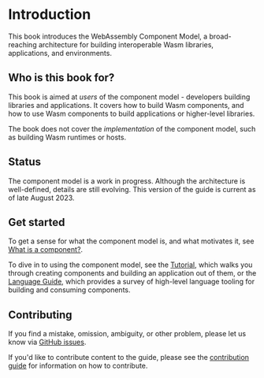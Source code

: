 # Introduction

This book introduces the WebAssembly Component Model, a broad-reaching architecture for building interoperable Wasm libraries, applications, and environments.

## Who is this book for?

This book is aimed at _users_ of the component model - developers building libraries and applications. It covers how to build Wasm components, and how to use Wasm components to build applications or higher-level libraries.

The book does not cover the _implementation_ of the component model, such as building Wasm runtimes or hosts.

## Status

The component model is a work in progress. Although the architecture is well-defined, details are still evolving. This version of the guide is current as of late August 2023.

## Get started

To get a sense for what the component model is, and what motivates it, see [What is a component?](./what-is-a-component.md).

To dive in to using the component model, see the [Tutorial](./tutorial.md), which walks you through creating components and building an application out of them, or the [Language Guide](./language-support.md), which provides a survey of high-level language tooling for building and consuming components.

## Contributing

If you find a mistake, omission, ambiguity, or other problem, please let us know via [GitHub issues](https://github.com/bytecodealliance/component-docs/issues).

If you'd like to contribute content to the guide, please see the [contribution guide](https://github.com/bytecodealliance/component-docs/blob/main/CONTRIBUTING.md) for information on how to contribute.
